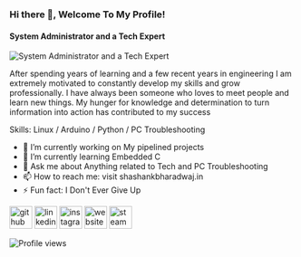 ### Hi there 👋, Welcome To My Profile!
#### System Administrator and a Tech Expert
![System Administrator and a Tech Expert](https://www.notion.so/image/https%3A%2F%2Fs3-us-west-2.amazonaws.com%2Fsecure.notion-static.com%2F0a23d10b-941d-4873-9487-8ffcb28390a4%2Fbanner.png?table=block&id=938ce034-26af-416e-be7a-3ad4a498f96e&width=3840&userId=f447d21c-1a7f-43ff-995a-c3eecfd2aaa6&cache=v2)

After spending years of learning and a few recent years in engineering I am extremely motivated to constantly develop my skills and grow professionally. I have always been someone who loves to meet people and learn new things. My hunger for knowledge and determination to turn information into action has contributed to my success

Skills:  Linux / Arduino / Python / PC Troubleshooting

- 🔭 I’m currently working on My pipelined projects 
- 🌱 I’m currently learning Embedded C 
- 💬 Ask me about Anything related to Tech and PC Troubleshooting 
- 📫 How to reach me: visit shashankbharadwaj.in 
- ⚡ Fun fact: I Don't Ever Give Up 


[<img src='https://cdn.jsdelivr.net/npm/simple-icons@3.0.1/icons/github.svg' alt='github' height='40'>](https://github.com/shashank-brdj)  [<img src='https://cdn.jsdelivr.net/npm/simple-icons@3.0.1/icons/linkedin.svg' alt='linkedin' height='40'>](https://www.linkedin.com/in/shashank-brdj/)  [<img src='https://cdn.jsdelivr.net/npm/simple-icons@3.0.1/icons/instagram.svg' alt='instagram' height='40'>](https://www.instagram.com/shashank_brdj/)  [<img src='https://cdn.jsdelivr.net/npm/simple-icons@3.0.1/icons/icloud.svg' alt='website' height='40'>](https://shashankbharadwaj.in)  [<img src='https://cdn.jsdelivr.net/npm/simple-icons@3.0.1/icons/steam.svg' alt='steam' height='40'>](https://steamcommunity.com/id/Manti2k)  

![Profile views](https://gpvc.arturio.dev/shashank-brdj)  
